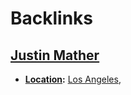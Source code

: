 
# Backlinks
## [Justin Mather](<Justin Mather.md>)
- **[Location](<Location.md>):** [Los Angeles](<Los Angeles.md>),

